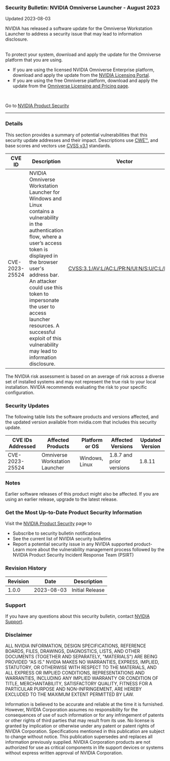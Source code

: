 ### Security Bulletin: NVIDIA Omniverse Launcher - August 2023

Updated 2023-08-03

NVIDIA has released a software update for the Omniverse Workstation Launcher to address a security issue that may lead to information disclosure.<br><div><br></div><div>To protect your system, download and apply the update for the Omniverse platform that you are using. <br></div><div><ul><li>If you are using the licensed NVIDIA Omniverse Enterprise platform, download and apply the update from the <a href="https://ui.licensing.nvidia.com/login">NVIDIA Licensing Portal</a>.<br></li><li>If you are using the free Omniverse platform, download and apply the update from the <a href="https://www.nvidia.com/en-us/omniverse/download/">Omniverse Licensing and Pricing page</a>.</li></ul></div><div><br></div>

Go to [NVIDIA Product Security](https://www.nvidia.com/security/)

_______________________________________________________________________________________________________________________________________________

### Details

This section provides a summary of potential vulnerabilities that this security update addresses and their impact. Descriptions use [CWE™](https://cwe.mitre.org/), and base scores and vectors use [CVSS v3.1](https://www.first.org/cvss/specification-document) standards.

| **CVE ID** | **Description** | **Vector** | **Base Score** | **Severity** | **CWE** | **Impacts** |
| ---------- | ---------------- | ---------- | -------------- | ------------ | -------- | ------------ |
| CVE-2023-25524 | NVIDIA Omniverse Workstation Launcher for Windows and Linux contains a vulnerability in the authentication flow, where a user’s access token is displayed in the browser user's address bar. An attacker could use this token to impersonate the user to access launcher resources. A successful exploit of this vulnerability may lead to information disclosure. | [CVSS:3.1/AV:L/AC:L/PR:N/UI:N/S:U/C:L/I:N/A:N](https://www.first.org/cvss/calculator/3.1#CVSS:3.1/AV:L/AC:L/PR:N/UI:N/S:U/C:L/I:N/A:N) | 4 | MEDIUM | [CWE-598](https://cwe.mitre.org/data/definitions/598.html) | Information Disclosure |

The NVIDIA risk assessment is based on an average of risk across a diverse set of installed systems and may not represent the true risk to your local installation. NVIDIA recommends evaluating the risk to your specific configuration.

### Security Updates

The following table lists the software products and versions affected, and the updated version available from nvidia.com that includes this security update.

| **CVE IDs Addressed** | **Affected Products** | **Platform or OS** | **Affected Versions** | **Updated Version** |
| --------------------- | --------------------- | ----------------- | --------------------- | ------------------- |
| CVE-2023-25524 | Omniverse Workstation Launcher | Windows, Linux | 1.8.7 and prior versions | 1.8.11 |

### Notes

Earlier software releases of this product might also be affected. If you are using an earlier release, upgrade to the latest release.



### Get the Most Up-to-Date Product Security Information

Visit the [NVIDIA Product Security](https://www.nvidia.com/security/) page to

- Subscribe to security bulletin notifications
- See the current list of NVIDIA security bulletins
- Report a potential security issue in any NVIDIA supported product- Learn more about the vulnerability management process followed by the NVIDIA Product Security Incident Response Team (PSIRT)
### Revision History

| **Revision** | **Date** | **Description** |
| ------------ | -------- | --------------- |
| 1.0.0 | 2023-08-03 | Initial Release |

### Support
If you have any questions about this security bulletin, contact [NVIDIA Support](https://www.nvidia.com/object/support.html).

### Disclaimer
ALL NVIDIA INFORMATION, DESIGN SPECIFICATIONS, REFERENCE BOARDS, FILES, DRAWINGS, DIAGNOSTICS, LISTS, AND OTHER DOCUMENTS (TOGETHER AND SEPARATELY, "MATERIALS") ARE BEING PROVIDED "AS IS." NVIDIA MAKES NO WARRANTIES, EXPRESS, IMPLIED, STATUTORY, OR OTHERWISE WITH RESPECT TO THE MATERIALS, AND ALL EXPRESS OR IMPLIED CONDITIONS, REPRESENTATIONS AND WARRANTIES, INCLUDING ANY IMPLIED WARRANTY OR CONDITION OF TITLE, MERCHANTABILITY, SATISFACTORY QUALITY, FITNESS FOR A PARTICULAR PURPOSE AND NON-INFRINGEMENT, ARE HEREBY EXCLUDED TO THE MAXIMUM EXTENT PERMITTED BY LAW. 

Information is believed to be accurate and reliable at the time it is furnished. However, NVIDIA Corporation assumes no responsibility for the consequences of use of such information or for any infringement of patents or other rights of third parties that may result from its use. No license is granted by implication or otherwise under any patent or patent rights of NVIDIA Corporation. Specifications mentioned in this publication are subject to change without notice. This publication supersedes and replaces all information previously supplied. NVIDIA Corporation products are not authorized for use as critical components in life support devices or systems without express written approval of NVIDIA Corporation.
